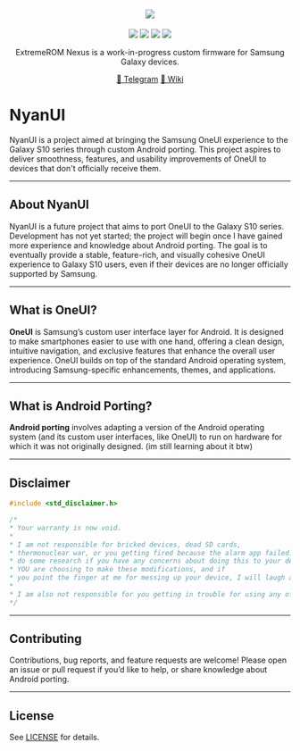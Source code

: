 <h1 align="center">
  <img loading="lazy" src="readme-res/banner.png"/>
</h1>
<p align="center">
  <a href="https://github.com/ExtremeXT/ExtremeROM/blob/fifteen/LICENSE"><img loading="lazy" src="https://img.shields.io/github/license/ExtremeXT/ExtremeROM?style=for-the-badge&logo=github"/></a>
  <a href="https://github.com/ExtremeXT/ExtremeROM/commits/fifteen"><img loading="lazy" src="https://img.shields.io/github/last-commit/ExtremeXT/ExtremeROM/fifteen?style=for-the-badge"/></a>
  <a href="https://github.com/ExtremeXT/ExtremeROM/stargazers"><img loading="lazy" src="https://img.shields.io/github/stars/ExtremeXT/ExtremeROM?style=for-the-badge"/></a>
  <a href="https://github.com/ExtremeXT/ExtremeROM/graphs/contributors"><img loading="lazy" src="https://img.shields.io/github/contributors/ExtremeXT/ExtremeROM?style=for-the-badge"/></a>
</p>
<p align="center">ExtremeROM Nexus is a work-in-progress custom firmware for Samsung Galaxy devices.</p>

<p align="center">
  <a href="https://t.me/extremerom">💬 Telegram</a>
  <a href="https://github.com/ExtremeXT/ExtremeROM/wiki">📖 Wiki</a>
</p>

# NyanUI

NyanUI is a project aimed at bringing the Samsung OneUI experience to the Galaxy S10 series through custom Android porting. This project aspires to deliver smoothness, features, and usability improvements of OneUI to devices that don't officially receive them.

---

## About NyanUI

NyanUI is a future project that aims to port OneUI to the Galaxy S10 series. Development has not yet started; the project will begin once I have gained more experience and knowledge about Android porting. The goal is to eventually provide a stable, feature-rich, and visually cohesive OneUI experience to Galaxy S10 users, even if their devices are no longer officially supported by Samsung.

---

## What is OneUI?

**OneUI** is Samsung’s custom user interface layer for Android. It is designed to make smartphones easier to use with one hand, offering a clean design, intuitive navigation, and exclusive features that enhance the overall user experience. OneUI builds on top of the standard Android operating system, introducing Samsung-specific enhancements, themes, and applications.

---

## What is Android Porting?

**Android porting** involves adapting a version of the Android operating system (and its custom user interfaces, like OneUI) to run on hardware for which it was not originally designed. (im still learning about it btw)

---

## Disclaimer
```cpp
#include <std_disclaimer.h>

/*
* Your warranty is now void.
*
* I am not responsible for bricked devices, dead SD cards,
* thermonuclear war, or you getting fired because the alarm app failed. Please
* do some research if you have any concerns about doing this to your device
* YOU are choosing to make these modifications, and if
* you point the finger at me for messing up your device, I will laugh at you.
*
* I am also not responsible for you getting in trouble for using any of the features in this ROM, including but not limited to Call Recording, secure flag removal etc.
*/
```
---

## Contributing

Contributions, bug reports, and feature requests are welcome! Please open an issue or pull request if you’d like to help, or share knowledge about Android porting.

---

## License

See [LICENSE](LICENSE) for details.
